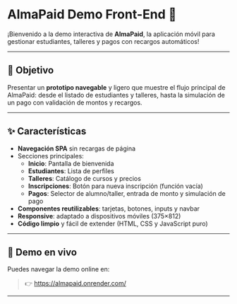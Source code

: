 # AlmaPaid Demo Front-End 🚀

¡Bienvenido a la demo interactiva de **AlmaPaid**, la aplicación móvil para gestionar estudiantes, talleres y pagos con recargos automáticos!

---

## 🎯 Objetivo

Presentar un **prototipo navegable** y ligero que muestre el flujo principal de AlmaPaid: desde el listado de estudiantes y talleres, hasta la simulación de un pago con validación de montos y recargos.

---

## ✨ Características

- **Navegación SPA** sin recargas de página  
- Secciones principales:
  - **Inicio**: Pantalla de bienvenida  
  - **Estudiantes**: Lista de perfiles  
  - **Talleres**: Catálogo de cursos y precios  
  - **Inscripciones**: Botón para nueva inscripción (función vacía)  
  - **Pagos**: Selector de alumno/taller, entrada de monto y simulación de pago  
- **Componentes reutilizables**: tarjetas, botones, inputs y navbar  
- **Responsive**: adaptado a dispositivos móviles (375×812)  
- **Código limpio** y fácil de extender (HTML, CSS y JavaScript puro)  

---

## 🚀 Demo en vivo

Puedes navegar la demo online en:

> 👉 https://almapaid.onrender.com/

---
